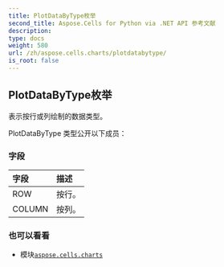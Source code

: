 ```yaml
---
title: PlotDataByType枚举
second_title: Aspose.Cells for Python via .NET API 参考文献
description:
type: docs
weight: 580
url: /zh/aspose.cells.charts/plotdatabytype/
is_root: false
---
```

## PlotDataByType枚举
表示按行或列绘制的数据类型。



PlotDataByType 类型公开以下成员：

### 字段
|字段|描述|
| :- | :- |
| ROW |按行。|
| COLUMN |按列。|



### 也可以看看
* 模块[`aspose.cells.charts`](..)
